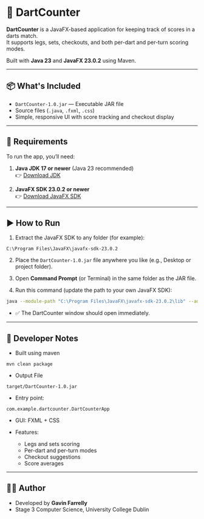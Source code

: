 # 🎯 DartCounter

**DartCounter** is a JavaFX-based application for keeping track of scores in a darts match.  
It supports legs, sets, checkouts, and both per-dart and per-turn scoring modes.  

Built with **Java 23** and **JavaFX 23.0.2** using Maven.

---

## 📦 What's Included

- `DartCounter-1.0.jar` — Executable JAR file  
- Source files (`.java`, `.fxml`, `.css`)  
- Simple, responsive UI with score tracking and checkout display  

---

## 🧠 Requirements

To run the app, you’ll need:

1. **Java JDK 17 or newer** (Java 23 recommended)  
   👉 [Download JDK](https://www.oracle.com/java/technologies/downloads/)

2. **JavaFX SDK 23.0.2 or newer**  
   👉 [Download JavaFX SDK](https://openjfx.io)

---

## ▶️ How to Run

1. Extract the JavaFX SDK to any folder (for example):  
```
C:\Program Files\JavaFX\javafx-sdk-23.0.2
```

2. Place the `DartCounter-1.0.jar` file anywhere you like (e.g., Desktop or project folder).

3. Open **Command Prompt** (or Terminal) in the same folder as the JAR file.

4. Run this command (update the path to your own JavaFX SDK):

```bash
java --module-path "C:\Program Files\JavaFX\javafx-sdk-23.0.2\lib" --add-modules javafx.controls,javafx.fxml -jar DartCounter-1.0.jar
```

- ✅ The DartCounter window should open immediately.

---

## 🧩 Developer Notes
- Built using maven
```
mvn clean package
```
- Output File
```
target/DartCounter-1.0.jar
```
- Entry point:
```
com.example.dartcounter.DartCounterApp
```

- GUI: FXML + CSS

- Features:
    - Legs and sets scoring
    - Per-dart and per-turn modes
    - Checkout suggestions
    - Score averages

---

## 👨‍💻 Author
- Developed by **Gavin Farrelly**
- Stage 3 Computer Science, University College Dublin



